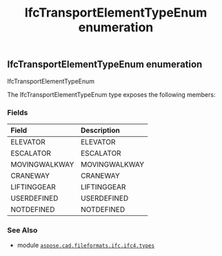 ﻿---
title: IfcTransportElementTypeEnum enumeration
second_title: Aspose.CAD for Python via .NET API References
description: 
type: docs
weight: 3780
url: /aspose.cad.fileformats.ifc.ifc4.types/ifctransportelementtypeenum/
is_root: false
---

## IfcTransportElementTypeEnum enumeration

IfcTransportElementTypeEnum



The IfcTransportElementTypeEnum type exposes the following members:

### Fields
| Field | Description |
| :- | :- |
| ELEVATOR | ELEVATOR |
| ESCALATOR | ESCALATOR |
| MOVINGWALKWAY | MOVINGWALKWAY |
| CRANEWAY | CRANEWAY |
| LIFTINGGEAR | LIFTINGGEAR |
| USERDEFINED | USERDEFINED |
| NOTDEFINED | NOTDEFINED |



### See Also
* module [`aspose.cad.fileformats.ifc.ifc4.types`](..)
